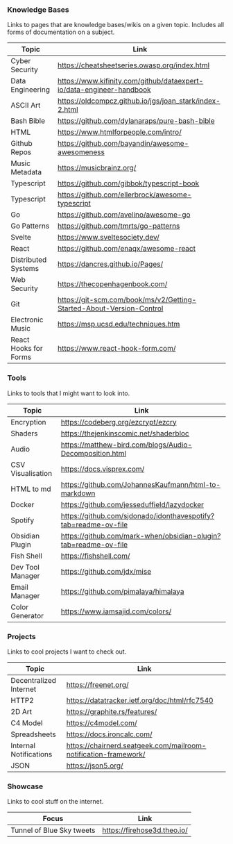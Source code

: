 ### Knowledge Bases
Links to pages that are knowledge bases/wikis on a given topic. Includes all forms of documentation on a subject.

| Topic                 | Link                                                                     |
| --------------------- | ------------------------------------------------------------------------ |
| Cyber Security        | https://cheatsheetseries.owasp.org/index.html                            |
| Data Engineering      | https://www.kifinity.com/github/dataexpert-io/data-engineer-handbook<br> |
| ASCII Art             | https://oldcompcz.github.io/jgs/joan_stark/index-2.html                  |
| Bash Bible            | https://github.com/dylanaraps/pure-bash-bible                            |
| HTML                  | https://www.htmlforpeople.com/intro/                                     |
| Github Repos          | https://github.com/bayandin/awesome-awesomeness                          |
| Music Metadata        | https://musicbrainz.org/                                                 |
| Typescript            | https://github.com/gibbok/typescript-book                                |
| Typescript            | https://github.com/ellerbrock/awesome-typescript                         |
| Go                    | https://github.com/avelino/awesome-go                                    |
| Go Patterns           | https://github.com/tmrts/go-patterns                                     |
| Svelte                | https://www.sveltesociety.dev/                                           |
| React                 | https://github.com/enaqx/awesome-react                                   |
| Distributed Systems   | https://dancres.github.io/Pages/                                         |
| Web Security          | https://thecopenhagenbook.com/                                           |
| Git                   | https://git-scm.com/book/ms/v2/Getting-Started-About-Version-Control     |
| Electronic Music      | https://msp.ucsd.edu/techniques.htm                                      |
| React Hooks for Forms | https://www.react-hook-form.com/                                         |

### Tools
Links to tools that I might want to look into.

| Topic             | Link                                                            |
| ----------------- | --------------------------------------------------------------- |
| Encryption        | https://codeberg.org/ezcrypt/ezcry                              |
| Shaders           | https://thejenkinscomic.net/shaderbloc                          |
| Audio             | https://matthew-bird.com/blogs/Audio-Decomposition.html         |
| CSV Visualisation | https://docs.visprex.com/                                       |
| HTML to md        | https://github.com/JohannesKaufmann/html-to-markdown            |
| Docker            | https://github.com/jesseduffield/lazydocker                     |
| Spotify           | https://github.com/sjdonado/idonthavespotify?tab=readme-ov-file |
| Obsidian Plugin   | https://github.com/mark-when/obsidian-plugin?tab=readme-ov-file |
| Fish Shell        | https://fishshell.com/                                          |
| Dev Tool Manager  | https://github.com/jdx/mise                                     |
| Email Manager     | https://github.com/pimalaya/himalaya                            |
| Color Generator   | https://www.iamsajid.com/colors/                                |


### Projects
Links to cool projects I want to check out.

| Topic                  | Link                                                            |
| ---------------------- | --------------------------------------------------------------- |
| Decentralized Internet | https://freenet.org/                                            |
| HTTP2                  | https://datatracker.ietf.org/doc/html/rfc7540                   |
| 2D Art                 | https://graphite.rs/features/                                   |
| C4 Model               | https://c4model.com/                                            |
| Spreadsheets           | https://docs.ironcalc.com/                                      |
| Internal Notifications | https://chairnerd.seatgeek.com/mailroom-notification-framework/ |
| JSON                   | https://json5.org/                                              |

### Showcase
Links to cool stuff on the internet.

| Focus                     | Link                        |
| ------------------------- | --------------------------- |
| Tunnel of Blue Sky tweets | https://firehose3d.theo.io/ |

